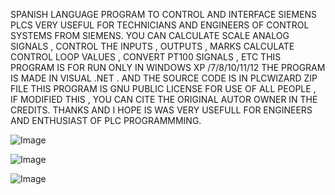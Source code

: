 SPANISH LANGUAGE PROGRAM TO CONTROL AND INTERFACE SIEMENS PLCS
VERY USEFUL FOR TECHNICIANS AND ENGINEERS OF CONTROL SYSTEMS FROM SIEMENS.
YOU CAN CALCULATE SCALE ANALOG SIGNALS , CONTROL THE INPUTS , OUTPUTS , MARKS 
CALCULATE CONTROL LOOP VALUES , CONVERT PT100 SIGNALS , ETC
THIS PROGRAM IS FOR RUN ONLY IN WINDOWS XP /7/8/10/11/12
THE PROGRAM IS MADE IN VISUAL .NET . AND THE SOURCE CODE IS IN PLCWIZARD ZIP FILE
THIS PROGRAM IS GNU PUBLIC LICENSE FOR USE OF ALL PEOPLE , IF MODIFIED THIS , YOU 
CAN CITE THE ORIGINAL AUTOR OWNER IN THE CREDITS.
THANKS AND I HOPE IS WAS VERY USEFULL FOR ENGINEERS AND ENTHUSIAST OF PLC PROGRAMMMING.

![Image](https://github.com/user-attachments/assets/c845aae0-672f-4ba9-8ed0-99b5e80e1487)

![Image](https://github.com/user-attachments/assets/75f9d597-60d7-40c7-affc-9bc6a54cbf1a)

![Image](https://github.com/user-attachments/assets/8aa7522e-f560-4bdd-85f9-307bbc924512)
